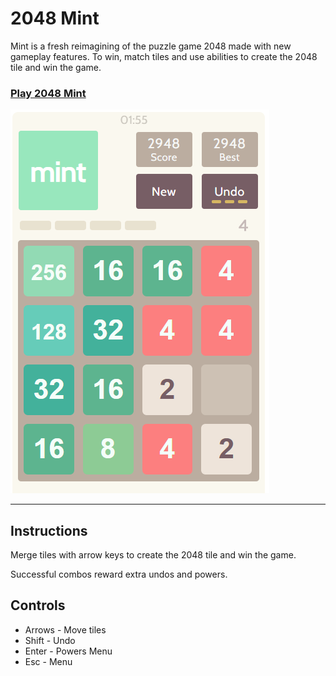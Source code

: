 # 2048 Mint

Mint is a fresh reimagining of the puzzle game 2048 made with new gameplay features. To win, match tiles and use abilities to create the 2048 tile and win the game.

### [Play 2048 Mint](https://plus-7ed02.firebaseapp.com/)
 

![](pics/2048mint-sample2.PNG)

***
## Instructions

Merge tiles with arrow keys to create the 2048 tile and win the game. 

Successful combos reward extra undos and powers.

## Controls
- Arrows - Move tiles
- Shift - Undo
- Enter - Powers Menu
- Esc - Menu
